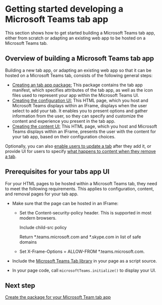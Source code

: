 ﻿# Getting started developing a Microsoft Teams tab app

This section shows how to get started building a Microsoft Teams tab app, either from scratch or adapting an existing web app to be hosted on a Microsoft Teams tab.

## Overview of building a Microsoft Teams tab app

Building a new tab app, or adapting an existing web app so that it can be hosted on a Microsoft Teams tab, consists of the following general steps:

*  [Creating an tab app package:](createtabpackage.md) This package contains the tab app manifest, which specifies attributes of the tab app, as well as the icon files used to represent your app within the Microsoft Teams UI.
*  [Creating the configuration UI:](createtabconfigui.md) This HTML page, which you host and Microsoft Teams displays within an IFrame, displays when the user select to add your tab. It enables you to present options and gather information from the user, so they can specify and customize the content and experience you present in the tab app.
*  [Creating the content UI:](createtabcontent.md) This HTML page, which you host and Microsoft Teams displays within an IFrame, presents the user with the content for your tab app, based on their configuration choices.

Optionally, you can also [enable users to update a tab](updateremovetab.md#updating-an-existing-tab-instance) after they add it, or provide UI for users to specify [what happens to content when they remove a tab](updateremovetab.md#removing-a-tab).


## Prerequisites for your tabs app UI

For your HTML pages to be hosted within a Microsoft Teams tab, they need to meet the following requirements. This applies to configuration, content, and removal pages for your tab app.

* Make sure that the page can be hosted in an IFrame:
	
	* Set the Content-security-policy header. This is supported in most modern browsers.
		
		Include child-src policy

		Return *.teams.microsoft.com  and *.skype.com in list of safe domains
	* Set X-Frame-Options = ALLOW-FROM *.teams.microsoft.com.

* Include the [Microsoft Teams Tab library](https://statics.teams.microsoft.com/sdk/v0.2/js/MicrosoftTeams.js) in your page as a script source.
* In your page code, call ```microsoftTeams.initialize()``` to display your UI.


## Next step

[Create the package for your Microsoft Team tab app](createtabpackage.md)


